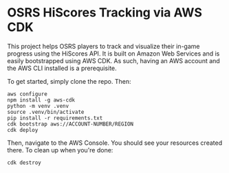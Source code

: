 
# OSRS HiScores Tracking via AWS CDK

This project helps OSRS players to track and visualize their in-game progress using the HiScores API. It is built on Amazon Web Services and is easily bootstrapped using AWS CDK. As such, having an AWS account and the AWS CLI installed is a prerequisite.

To get started, simply clone the repo. Then:
```
aws configure
npm install -g aws-cdk
python -m venv .venv
source .venv/bin/activate
pip install -r requirements.txt
cdk bootstrap aws://ACCOUNT-NUMBER/REGION
cdk deploy
```

Then, navigate to the AWS Console. You should see your resources created there. To clean up when you're done:
```
cdk destroy
```